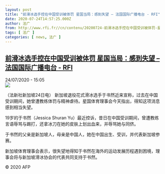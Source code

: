 ```yaml
---
layout: post
title: "前滑冰选手控在中国受训被体罚 星国当局：感到失望 – 法国国际广播电台 - RFI"
date: 2020-07-24T14:57:25.000Z
author: 法广
from: http://www.rfi.fr//cn/contenu/20200724-前滑冰选手控在中国受训被体罚-星国当局感到失望
tags: [ 法广 ]
categories: [ news, 法广 ]
---
```

<!--1595602645000-->
[前滑冰选手控在中国受训被体罚 星国当局：感到失望 – 法国国际广播电台 - RFI](http://www.rfi.fr//cn/contenu/20200724-%E5%89%8D%E6%BB%91%E5%86%B0%E9%80%89%E6%89%8B%E6%8E%A7%E5%9C%A8%E4%B8%AD%E5%9B%BD%E5%8F%97%E8%AE%AD%E8%A2%AB%E4%BD%93%E7%BD%9A-%E6%98%9F%E5%9B%BD%E5%BD%93%E5%B1%80%E6%84%9F%E5%88%B0%E5%A4%B1%E6%9C%9B)
------

<div>
<div>24/07/2020 - 15:05</div><img src="https://s.rfi.fr/media/display/3092a1a4-cdb5-11ea-bf3e-005056bff430/w:310/p:16x9/spo0005b.200724210503.jpg"><div class="t-content__body u-clearfix"><div class="m-interstitial"></div><p>（法新社新加坡24日电）    新加坡退役花式滑冰选手于书然近来宣称，过去在中国受训期间，她曾遭教练体罚与精神虐待。星国体育理事会今天指出，得知这项消息感到相当失望。</p><p>    19岁的于书然（Jessica Shuran Yu）最近控诉，昔日在中国受训期间，曾遭教练言语辱骂与踢打，还拿冰刀在她的皮肤上划出血来，并辱骂她与同侪。</p><p>    于书然的父亲是新加坡人，母亲是中国人，她在中国出生、受训，并代表新加坡参赛。</p><p>    新加坡体育理事会表示，很失望地得知于书然在海外的运动发展历程遇到困境，理事会将与新加坡滑冰协会的代表共同支持于书然。</p><p class="t-copyright">© 2020 AFP</p>        </div>
</div>
